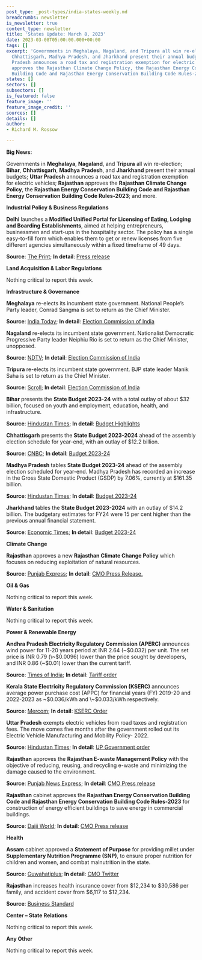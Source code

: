 ```yaml
---
post_type: _post-types/india-states-weekly.md
breadcrumbs: newsletter
is_newsletter: true
content_type: newsletter
title: 'States Update: March 8, 2023'
date: 2023-03-08T05:00:00.000+00:00
tags: []
excerpt: 'Governments in Meghalaya, Nagaland, and Tripura all win re-election; Bihar,
  Chhattisgarh, Madhya Pradesh, and Jharkhand present their annual budgets; Uttar
  Pradesh announces a road tax and registration exemption for electric vehicles; Rajasthan
  approves the Rajasthan Climate Change Policy, the Rajasthan Energy Conservation
  Building Code and Rajasthan Energy Conservation Building Code Rules-2023; and more. '
states: []
sectors: []
subsectors: []
is_featured: false
feature_image: ''
feature_image_credit: ''
sources: []
details: []
author:
- Richard M. Rossow

---
```

**Big News:**

Governments in **Meghalaya**, **Nagaland**, and **Tripura** all win re-election; **Bihar**, **Chhattisgarh**, **Madhya** **Pradesh**, and **Jharkhand** present their annual budgets; **Uttar Pradesh** announces a road tax and registration exemption for electric vehicles; **Rajasthan** approves the **Rajasthan Climate Change Policy**, the **Rajasthan Energy Conservation Building Code and Rajasthan Energy Conservation Building Code Rules-2023**; and more.

**Industrial Policy & Business Regulations**

**Delhi** launches a **Modified Unified Portal for Licensing of Eating, Lodging and Boarding Establishments**, aimed at helping entrepreneurs, businessmen and start-ups in the hospitality sector. The policy has a single easy-to-fill form which enables them to get or renew licenses from five different agencies simultaneously within a fixed timeframe of 49 days.

**Source**: [The Print](https://theprint.in/india/boost-to-night-time-economy-delhi-lg-launches-single-window-portal-for-quick-licencing-of-eating-boarding-establishments/1407725/); **In detail**: [Press release](https://lg.delhi.gov.in/content/lt-governor-launches-modified-unified-portal-licensing-eating-lodging-and-boarding)

**Land Acquisition & Labor Regulations**

Nothing critical to report this week.

**Infrastructure & Governance**

**Meghalaya** re-elects its incumbent state government. National People’s Party leader, Conrad Sangma is set to return as the Chief Minister. 

**Source**: [India Today](https://www.indiatoday.in/india/story/conrad-sangma-reunites-with-allies-meghalaya-mlas-to-take-oath-today-5-points-2343049-2023-03-06); **In detail**: [Election Commission of India](https://results.eci.gov.in/ResultAcGenMar2023/partywiseresult-S15.htm)

**Nagaland** re-elects its incumbent state government. Nationalist Democratic Progressive Party leader Neiphiu Rio is set to return as the Chief Minister, unopposed. 

**Source**: [NDTV](https://www.ndtv.com/india-news/nagaland-set-for-oppositionless-government-all-parties-back-bjp-alliance-3837525); **In detail**: [Election Commission of India](https://results.eci.gov.in/ResultAcGenMar2023/partywiseresult-S17.htm?st=S17)

**Tripura** re-elects its incumbent state government. BJP state leader Manik Saha is set to return as the Chief Minister. 

**Source**: [Scroll](https://scroll.in/article/1045084/tripura-poll-results-in-28-charts-slim-victory-for-bjp-as-opposition-holds-ground); **In detail**: [Election Commission of India](https://results.eci.gov.in/ResultAcGenMar2023/partywiseresult-S23.htm?st=S23)

**Bihar** presents the **State Budget 2023-24** with a total outlay of about $32 billion, focused on youth and employment, education, health, and infrastructure. 

**Source**: [Hindustan Times](https://www.hindustantimes.com/cities/patna-news/with-2-62-lakh-cr-for-2023-24-bihar-budget-focuses-on-education-jobs-101677602920203.html); **In detail**: [Budget Highlights](https://state.bihar.gov.in/finance/cache/12/04-Mar-23/SHOW_DOCS/Budget%20Highlight%202023-24(latest%20news).pdf)

**Chhattisgarh** presents the **State Budget 2023-2024** ahead of the assembly election schedule for year-end, with an outlay of $12.2 billion. 

**Source**: [CNBC](https://www.cnbctv18.com/economy/chhattisgarh-budget-2023-34-bhupesh-baghel-youth-employment-jobs-farmers-loan-women-schemes-pension-education-infra-health-policies-taxes-16104711.htm); **In detail**: [Budget 2023-24](https://finance.cg.gov.in/budget_doc/main_budget.asp?year1=2023)

**Madhya Pradesh** tables **State Budget 2023-24** ahead of the assembly election scheduled for year-end. Madhya Pradesh has recorded an increase in the Gross State Domestic Product (GSDP) by 7.06%, currently at $161.35 billion. 

**Source**: [Hindustan Times](https://www.hindustantimes.com/cities/bhopal-news/madhya-pradesh-budget-2023-live-shivraj-chouhan-s-government-to-present-the-first-ebudget-101677645527134.html); **In detail**: [Budget 2023-24](https://finance.mp.gov.in/budget)

**Jharkhand** tables the **State Budget 2023-2024** with an outlay of $14.2 billion. The budgetary estimates for FY24 were 15 per cent higher than the previous annual financial statement. 

**Source**: [Economic Times](https://economictimes.indiatimes.com/news/economy/finance/jharkhand-govt-tables-rs-1-16-lakh-cr-budget-for-fy24-in-assembly/articleshow/98386487.cms); **In detail**: [Budget 2023-24](https://finance.jharkhand.gov.in/budget2023.aspx)

**Climate Change**

**Rajasthan** approves a new **Rajasthan Climate Change Policy** which focuses on reducing exploitation of natural resources.

**Source**: [Punjab Express](https://www.punjabnewsexpress.com/national/news/state-cabinet-approves-rajasthan-energy-conservation-building-code-201637); **In detail**: [CMO Press Release.](https://cmo.rajasthan.gov.in/pressreleasedetail/82886)

**Oil & Gas**

Nothing critical to report this week.

**Water & Sanitation**

Nothing critical to report this week.

**Power & Renewable Energy**

**Andhra Pradesh Electricity Regulatory Commission (APERC)** announces wind power for 11-20 years period at INR 2.64 (\~$0.032) per unit. The set price is INR 0.79 (\~$0.0096) lower than the price sought by developers, and INR 0.86 (\~$0.01) lower than the current tariff. 

**Source**: [Times of India](https://timesofindia.indiatimes.com/city/amaravati/aperc-fixes-wind-power-tariff-at-lower-slab/articleshow/98350142.cms); **In detail**: [Tariff order](https://aperc.gov.in/admin/upload/Windtarifforder.pdf)

**Kerala State Electricity Regulatory Commission (KSERC)** announces average power purchase cost (APPC) for financial years (FY) 2019-20 and 2022-2023 as \~$0.036/kWh and \~$0.033/kWh respectively. 

**Source**: [Mercom](https://mercomindia.com/kerala-regulator-sets-appc-fy23/); **In detail**: [KSERC Order](https://www.erckerala.org/orders/APPC%20Order%20dated%2023.02.2023.pdf)

**Uttar Pradesh** exempts electric vehicles from road taxes and registration fees. The move comes five months after the government rolled out its Electric Vehicle Manufacturing and Mobility Policy- 2022.

 **Source**: [Hindustan Times](https://www.hindustantimes.com/cities/lucknow-news/electric-vehicles-uttar-pradesh-government-issues-order-granting-road-tax-registration-fee-exemption-101677956469127.html); **In detail**: [UP Government order](https://acrobat.adobe.com/id/urn:aaid:sc:VA6C2:64682c8e-89bd-4013-b115-b1d8aa4915ac)

**Rajasthan** approves the **Rajasthan E-waste Management Policy** with the objective of reducing, reusing, and recycling e-waste and minimizing the damage caused to the environment. 

**Source**: [Punjab News Express](https://www.punjabnewsexpress.com/national/news/state-cabinet-approves-rajasthan-energy-conservation-building-code-201637); **In detail**: [CMO Press release](https://cmo.rajasthan.gov.in/pressreleasedetail/82886)

**Rajasthan** cabinet approves the **Rajasthan Energy Conservation Building Code and Rajasthan Energy Conservation Building Code Rules-2023** for construction of energy efficient buildings to save energy in commercial buildings. 

**Source**: [Daiji World](https://www.daijiworld.com/news/newsDisplay?newsID=1055851); **In detail**: [CMO Press release](https://cmo.rajasthan.gov.in/pressreleasedetail/82886)

**Health**

**Assam** cabinet approved a **Statement of Purpose** for providing millet under **Supplementary Nutrition Programme (SNP)**, to ensure proper nutrition for children and women, and combat malnutrition in the state.

**Source**: [Guwahatiplus](https://www.guwahatiplus.com/assam/assam-government-approves-sop-for-tackling-malnutrition); **In detail**: [CMO Twitter](https://twitter.com/himantabiswa/status/1628346580880461824)

**Rajasthan** increases health insurance cover from $12,234 to $30,586 per family, and accident cover from $6,117 to $12,234. 

**Source**: [Business Standard](https://www.business-standard.com/article/economy-policy/health-insurance-cover-increased-to-rs-25-00-000-per-family-in-rajasthan-123030201224_1.html)

**Center – State Relations**

Nothing critical to report this week.

**Any Other**

Nothing critical to report this week.
